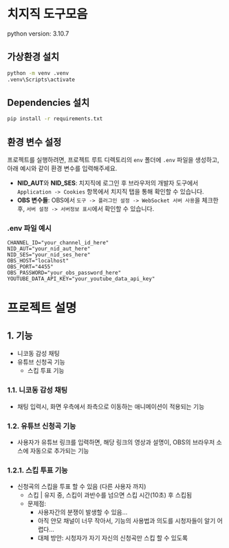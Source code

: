 # 치지직 도구모음

python version: 3.10.7

## 가상환경 설치

```sh
python -m venv .venv
.venv\Scripts\activate
```

## Dependencies 설치

```sh
pip install -r requirements.txt
```

## 환경 변수 설정

프로젝트를 실행하려면, 프로젝트 루트 디렉토리의 `env` 폴더에 `.env` 파일을 생성하고, 아래 예시와 같이 환경 변수를 입력해주세요.

- **NID_AUT**와 **NID_SES**: 치지직에 로그인 후 브라우저의 개발자 도구에서 `Application -> Cookies` 항목에서 치지직 탭을 통해 확인할 수 있습니다.
- **OBS 변수들**: OBS에서 `도구 -> 플러그인 설정 -> WebSocket 서버 사용`을 체크한 후, `서버 설정 -> 서버정보 표시`에서 확인할 수 있습니다.

### .env 파일 예시

```env
CHANNEL_ID="your_channel_id_here"
NID_AUT="your_nid_aut_here"
NID_SES="your_nid_ses_here"
OBS_HOST="localhost"
OBS_PORT="4455"
OBS_PASSWORD="your_obs_password_here"
YOUTUBE_DATA_API_KEY="your_youtube_data_api_key"
```

# 프로젝트 설명

## 1. 기능

- 니코동 감성 채팅
- 유튜브 신청곡 기능
  - 스킵 투표 기능

### 1.1. 니코동 감성 채팅

- 채팅 입력시, 화면 우측에서 좌측으로 이동하는 애니메이션이 적용되는 기능

### 1.2. 유튜브 신청곡 기능

- 사용자가 유튜브 링크를 입력하면, 해당 링크의 영상과 설명이, OBS의 브라우저 소스에 자동으로 추가되는 기능

### 1.2.1. 스킵 투표 기능

- 신청곡의 스킵을 투표 할 수 있음 (다른 사용자 까지)
  - 스킵 | 유지 중, 스킵이 과반수를 넘으면 스킵 시간(10초) 후 스킵됨
  - 문제점:
    - 사용자간의 분쟁이 발생할 수 있음...
    - 아직 얀모 채널이 너무 작아서, 기능의 사용법과 의도를 시청자들이 알기 어렵다...
    - 대체 방안: 시청자가 자기 자신의 신청곡만 스킵 할 수 있도록
